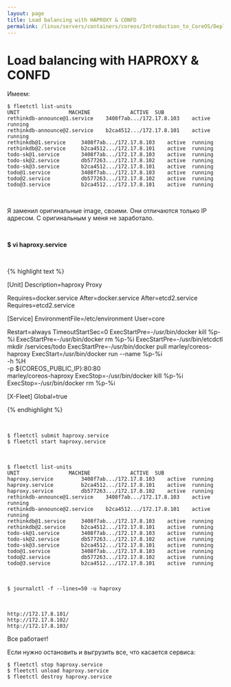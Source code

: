 ```yaml
---
layout: page
title: Load balancing with HAPROXY & CONFD
permalink: /linux/servers/containers/coreos/Introduction_to_CoreOS/Deploying_A_DatabaseBacked_Web_Application/Load_Balancing_With_HAProxy_confd/
---
```



# Load balancing with HAPROXY & CONFD


Имеем:

    $ fleetctl list-units
    UNIT				MACHINE				ACTIVE	SUB
    rethinkdb-announce@1.service	3408f7ab.../172.17.8.103	active	running
    rethinkdb-announce@2.service	b2ca4512.../172.17.8.101	active	running
    rethinkdb@1.service		3408f7ab.../172.17.8.103	active	running
    rethinkdb@2.service		b2ca4512.../172.17.8.101	active	running
    todo-sk@1.service		3408f7ab.../172.17.8.103	active	running
    todo-sk@2.service		db577263.../172.17.8.102	active	running
    todo-sk@3.service		b2ca4512.../172.17.8.101	active	running
    todo@1.service			3408f7ab.../172.17.8.103	active	running
    todo@2.service			db577263.../172.17.8.102	active	running
    todo@3.service			b2ca4512.../172.17.8.101	active	running


<br/>

Я заменил оригинальные image, своими. Они отличаются только IP адресом.
С оригинальным у меня не заработало.

<br/>

 **$ vi haproxy.service**


<br/>

{% highlight text %}

[Unit]
Description=haproxy Proxy

Requires=docker.service
After=docker.service
After=etcd2.service
Requires=etcd2.service

[Service]
EnvironmentFile=/etc/environment
User=core

Restart=always
TimeoutStartSec=0
ExecStartPre=-/usr/bin/docker kill %p-%i
ExecStartPre=-/usr/bin/docker rm %p-%i
ExecStartPre=-/usr/bin/etcdctl mkdir /services/todo
ExecStartPre=-/usr/bin/docker pull marley/coreos-haproxy
ExecStart=/usr/bin/docker run --name %p-%i \
      -h %H \
      -p ${COREOS_PUBLIC_IP}:80:80 \
      marley/coreos-haproxy
ExecStop=-/usr/bin/docker kill %p-%i
ExecStop=-/usr/bin/docker rm %p-%i

[X-Fleet]
Global=true

{% endhighlight %}


<br/>

    $ fleetctl submit haproxy.service
    $ fleetctl start haproxy.service

<br/>

    $ fleetctl list-units
    UNIT				MACHINE				ACTIVE	SUB
    haproxy.service			3408f7ab.../172.17.8.103	active	running
    haproxy.service			b2ca4512.../172.17.8.101	active	running
    haproxy.service			db577263.../172.17.8.102	active	running
    rethinkdb-announce@1.service	3408f7ab.../172.17.8.103	active	running
    rethinkdb-announce@2.service	b2ca4512.../172.17.8.101	active	running
    rethinkdb@1.service		3408f7ab.../172.17.8.103	active	running
    rethinkdb@2.service		b2ca4512.../172.17.8.101	active	running
    todo-sk@1.service		3408f7ab.../172.17.8.103	active	running
    todo-sk@2.service		db577263.../172.17.8.102	active	running
    todo-sk@3.service		b2ca4512.../172.17.8.101	active	running
    todo@1.service			3408f7ab.../172.17.8.103	active	running
    todo@2.service			db577263.../172.17.8.102	active	running
    todo@3.service			b2ca4512.../172.17.8.101	active	running


<br/>

    $ journalctl -f --lines=50 -u haproxy

<br/>

    http://172.17.8.101/
    http://172.17.8.102/
    http://172.17.8.103/


Все работает!


Если нужно остановить и выгрузить все, что касается сервиса:

    $ fleetctl stop haproxy.service
    $ fleetctl unload haproxy.service
    $ fleetctl destroy haproxy.service
